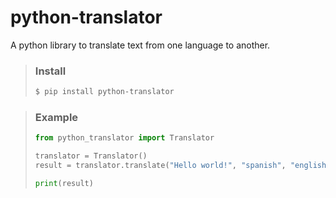 # python-translator
A python library to translate text from one language to another.  

> ### Install
> ```bash
> $ pip install python-translator
> ```

> ### Example
> ```python
> from python_translator import Translator
> 
> translator = Translator()
> result = translator.translate("Hello world!", "spanish", "english")
> 
> print(result)
> ```